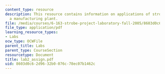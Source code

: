 ```yaml
---
content_type: resource
description: This resource contains information on applications of stroboscopy in
  a manufacturing plant.
file: /media/courses/6-163-strobe-project-laboratory-fall-2005/8603d0c62d9632b0076c78ec07b1462c_lab2_assign.pdf
file_type: application/pdf
learning_resource_types:
- Labs
ocw_type: OCWFile
parent_title: Labs
parent_type: CourseSection
resourcetype: Document
title: lab2_assign.pdf
uid: 8603d0c6-2d96-32b0-076c-78ec07b1462c
---
```

